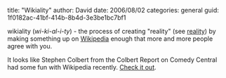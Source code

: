 
title: "Wikiality"
author: David
date: 2006/08/02
categories: general
guid: 1f0182ac-41bf-414b-8b4d-3e3be1bc7bf1

wikiality (*wi-ki-al-i-ty*) - the process of creating "reality" (see [reality](http://dictionary.reference.com/browse/reality)) by making something up on [Wikipedia](http://wikipedia.org/) enough that more and more people agree with you.

It looks like Stephen Colbert from the Colbert Report on Comedy Central had some fun with Wikipedia recently. [Check it out](http://spring.newsvine.com/_news/2006/08/01/307864-stephen-colbert-causes-chaos-on-wikipedia-gets-blocked-from-site).

